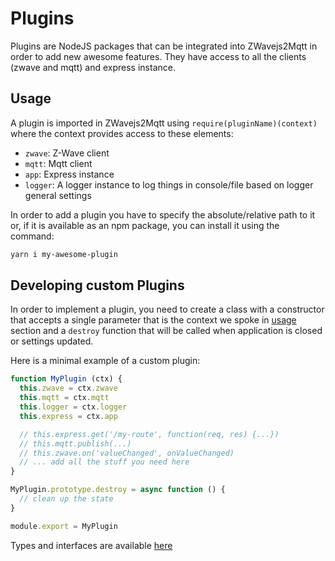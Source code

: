 # Plugins

Plugins are NodeJS packages that can be integrated into ZWavejs2Mqtt in order to add new awesome features. They have access to all the clients (zwave and mqtt) and express instance.

## Usage

A plugin is imported in ZWavejs2Mqtt using `require(pluginName)(context)` where the context provides access to these elements:

- `zwave`: Z-Wave client
- `mqtt`: Mqtt client
- `app`: Express instance
- `logger`: A logger instance to log things in console/file based on logger general settings

In order to add a plugin you have to specify the absolute/relative path to it or, if it is available as an npm package, you can install it using the command:

```bash
yarn i my-awesome-plugin
```

## Developing custom Plugins

In order to implement a plugin, you need to create a class with a constructor that accepts a single parameter that is the context we spoke in [usage](#usage) section and a `destroy` function that will be called when application is closed or settings updated.

Here is a minimal example of a custom plugin:

```js
function MyPlugin (ctx) {
  this.zwave = ctx.zwave
  this.mqtt = ctx.mqtt
  this.logger = ctx.logger
  this.express = ctx.app

  // this.express.get('/my-route', function(req, res) {...})
  // this.mqtt.publish(...)
  // this.zwave.on('valueChanged', onValueChanged)
  // ... add all the stuff you need here
}

MyPlugin.prototype.destroy = async function () {
  // clean up the state
}

module.export = MyPlugin
```

Types and interfaces are available [here](https://github.com/zwave-js/zwavejs2mqtt/blob/master/lib/CustomPlugin.ts)
